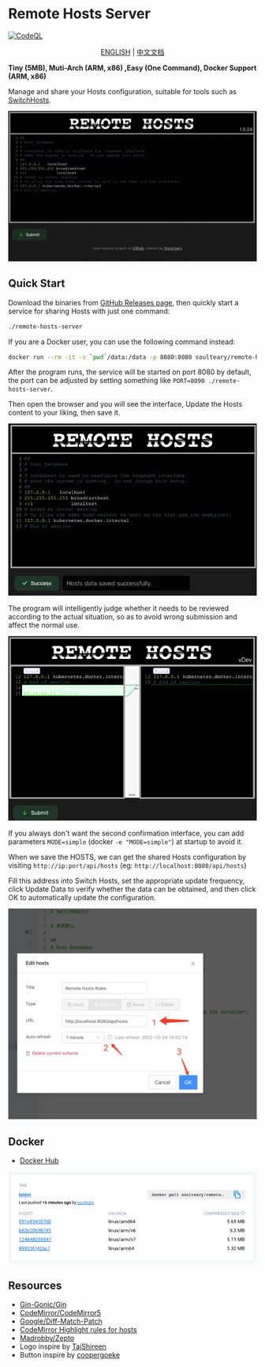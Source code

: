 # Remote Hosts Server

[![CodeQL](https://github.com/soulteary/remote-hosts-server/actions/workflows/codeql.yml/badge.svg)](https://github.com/soulteary/remote-hosts-server/actions/workflows/codeql.yml)

<p style="text-align: center;">
  <a href="README.md" target="_blank">ENGLISH</a> | <a href="README_CN.md">中文文档</a>
</p>

**Tiny (5MB), Muti-Arch (ARM, x86) ,Easy (One Command), Docker Support (ARM, x86)**

Manage and share your Hosts configuration, suitable for tools such as [SwitchHosts](https://github.com/oldj/SwitchHosts).

![](screenshots/how-to-use.gif)

## Quick Start

Download the binaries from [GitHub Releases page](https://github.com/soulteary/remote-hosts-server/releases), then quickly start a service for sharing Hosts with just one command:

```bash
./remote-hosts-server
```

If you are a Docker user, you can use the following command instead:

```bash
docker run --rm -it -v `pwd`/data:/data -p 8080:8080 soulteary/remote-hosts-server
```

After the program runs, the service will be started on port 8080 by default, the port can be adjusted by setting something like `PORT=8090 ./remote-hosts-server`.

Then open the browser and you will see the interface, Update the Hosts content to your liking, then save it.

![](screenshots/update-hosts.png)

The program will intelligently judge whether it needs to be reviewed according to the actual situation,
so as to avoid wrong submission and affect the normal use.

![](screenshots/review.png)

If you always don't want the second confirmation interface, you can add parameters `MODE=simple` (docker `-e "MODE=simple"`) at startup to avoid it.

When we save the HOSTS, we can get the shared Hosts configuration by visiting `http://ip:port/api/hosts` (eg: `http://localhost:8080/api/hosts`)

Fill this address into Switch Hosts, set the appropriate update frequency, click Update Data to verify whether the data can be obtained, and then click OK to automatically update the configuration.

![](screenshots/with-switchhosts.png)

## Docker

- [Docker Hub](https://hub.docker.com/r/soulteary/remote-hosts-server)

![](screenshots/docker.png)

## Resources

- [Gin-Gonic/Gin](https://github.com/gin-gonic/gin)
- [CodeMirror/CodeMirror5](https://github.com/codemirror/codemirror5)
- [Google/Diff-Match-Patch](https://github.com/google/diff-match-patch)
- [CodeMirror Highlight rules for hosts](https://github.com/oldj/SwitchHosts/blob/f595d23e1df8c52062cb12fc4a5c7a90b9e6a637/src/renderer/components/Editor/cm_hl.ts)
- [Madrobby/Zepto](https://github.com/madrobby/zepto)
- Logo inspire by [TajShireen](https://codepen.io/TajShireen/pen/ExLWgGb)
- Button inspire by [coopergoeke](https://codepen.io/coopergoeke/pen/wvaYMbJ)
